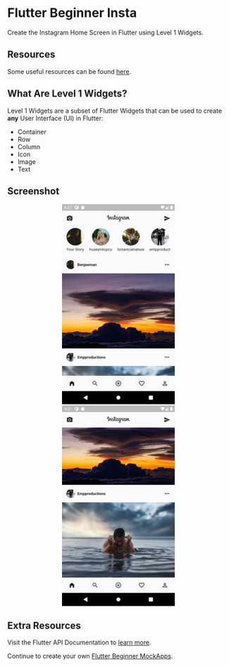 # Flutter Beginner Insta

Create the Instagram Home Screen in Flutter using Level 1 Widgets.

## Resources

Some useful resources can be found [here](https://drive.google.com/drive/folders/1n7szUDgfhIgOleX4EPMrBAKBpNPO4NyD?usp=sharing).

## What Are Level 1 Widgets?

Level 1 Widgets are a subset of Flutter Widgets that can be used to create **any** User Interface (UI) in Flutter:
* Container
* Row
* Column
* Icon
* Image
* Text

## Screenshot

<p align="center">
  <img src="screenshots/instagram_01.png" width="256" hspace="16">
  <img src="screenshots/instagram_02.png" width="256" hspace="16">
</p>

## Extra Resources

Visit the Flutter API Documentation to [learn more](https://api.flutter.dev/).

Continue to create your own [Flutter Beginner MockApps](https://github.com/Jensen098/flutter_beginner_mockapps).